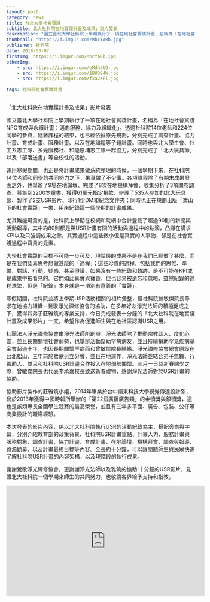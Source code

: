 ```yaml
---
layout: post
category: news
title: 台北大學社會實踐
subtitle: 北大社科院在地實踐計畫及成果」影片發表
description: "國立臺北大學社科院上學期執行了一項在地社會實踐計畫，名稱為「在地社會實踐NPO育成與永續計畫：邁向服務、協力及組織化」..."
thumbnail: "https://i.imgur.com/MbcYARb.jpg"
publisher: 社科院
date: 2018-03-07
firstImg: https://i.imgur.com/MbcYARb.jpg
otherImg:
    - src: https://i.imgur.com/eMdhtUO.jpg
    - src: https://i.imgur.com/1BU384W.jpg
    - src: https://i.imgur.com/fxa2XFl.jpg

tags: 社科院社會實踐計畫
---
```


「北大社科院在地實踐計畫及成果」影片發表

國立臺北大學社科院上學期執行了一項在地社會實踐計畫，名稱為「在地社會實踐NPO育成與永續計畫：邁向服務、協力及組織化」。透過社科院14位老師和224位同學的參與，隨著課程的結束，也已經依據原先規劃，分別完成了調查計畫、協力計畫、育成計畫、服務計畫、以及在地論壇等子題計畫。同時也與北大學生會、社工系志工隊、多元服務社、和隆恩埔志工隊一起協力，分別完成了「北大玩具節」以及「部落送書」等全校性的活動。

運用寒假期間，也正是將計畫成果做系統整理的時候，一個學期下來，在社科院14位老師和同學的共同努力之下，果真做了不少事。各項課程除了有期末成果發表之外，也舉辦了9場在地論壇、完成了8次在地機構拜會、收集分析了3項問卷調查、募集到2200本童書、獲得61萬元指定捐款、辦理了535人參加的北大玩具節、製作了2支USR影片、印行1份DM和紀念文件夾；同時也正在規劃出版「鳶山下的社會實踐」一書，用來紀錄這一個學期的計畫成果。

尤其難能可貴的是，社科院上學期在校網和院網中合計登載了超過90則的新聞與活動報導，其中約80則都是與USR計畫有關的活動與過程中的點滴，凸顯在講求KPI以及只強調成果之餘，其實過程中這些微小但是真實的人事物，卻是在社會實踐過程中寶貴的元素。

大學社會實踐的目標不可能一步可及，現階段的成果不是在我們已經做了甚麼，而是在我們認真思考想做甚麼的「過程」；這些珍貴的過程，包括我們的思惟、準備、對話、行動、疑惑、甚至爭議，如果沒有一些紀錄和軌跡，是不可能在KPI或是成果中被看見的。它們如此真實與寶貴，但也容易被遺忘和忽略，雖然紀錄的過程浩繁，但是「紀錄」本身就是一項別有意義的「實踐」。

寒假期間，社科院並將上學期USR活動相關的相片彙整，經社科院曾敏傑院長尋求在地協力組織--鶯歌淨光禪修協會的協助，在多年好友淨光法師的積極促成之下，獲得其弟子莊雅筑的專業支持，今日完成發表十分鐘的「北大社科院在地實踐計畫及成果影片」一支，希望作為促進師生與在地社區認識USR之用。

社團法人淨光禪修協會由淨光法師所創辦，淨光法師除了推動宗教助人、度化心靈，並且長期關懷社會弱勢，也舉辦活動幫助罕病病友，並且持續捐助罕見疾病基金會超過十年，也因長期關懷罕病而和曾敏傑院長結緣。淨光禪修協會總會原設在台北松山，三年前於鶯歌另立分會，並且在地運作，淨光法師並結合弟子無數、行善助人，並且和社科院USR計畫合作投入在地弱勢關懷。三月一日趁新春開學之際，曾敏傑院長也代表李承嘉校長致送新春禮物，感謝淨光法師對於USR計畫的協助。

協助影片製作的莊雅筑小姐，2014年畢業於台中嶺東科技大學視覺傳達設計系，曾於2013年獲得中國時報所舉辦的「第22屆廣播廣告類」的金犢獎與銀犢獎，這也是該類專長全國學生競賽的最高榮譽，並且有三年多平面、廣告、包裝、公仔等商業設計的職場經驗。

本次發表的影片內容，係以北大社科院執行USR的活動紀錄為主，搭配旁白與字幕，分別介紹教育部的政策背景、社科院USR計畫重點、計畫人力、服務計畫與服務對象、調查計畫、協力計畫、育成計畫、在地論壇、機構拜會、調查與報導、資源勸募、以及計畫最終目標等內容。全長約十分鐘，可以讓閱聽師生與民眾快速了解社科院USR計畫的內容架構，以及現階段的執行成果。

謝謝鶯歌淨光禪修協會，更謝謝淨光法師以及雅筑的協助!十分鐘的USR影片，見證北大社科院一個學期來師生的共同努力，也敬請各界給予支持和指教。
<iframe width="530" height="295" src="https://www.youtube.com/embed/RQVZgXZKKzA" frameborder="0" allow="autoplay; encrypted-media" allowfullscreen></iframe>